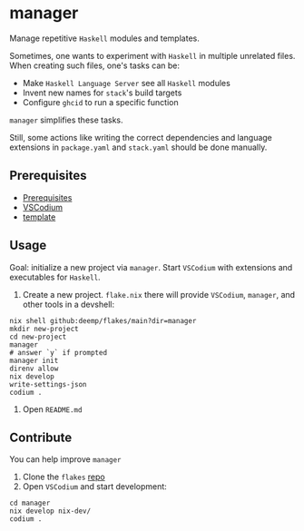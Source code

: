 # manager

Manage repetitive `Haskell` modules and templates.

Sometimes, one wants to experiment with `Haskell` in multiple unrelated files. When creating such files, one's tasks can be:

- Make `Haskell Language Server` see all `Haskell` modules
- Invent new names for `stack`'s build targets
- Configure `ghcid` to run a specific function

`manager` simplifies these tasks.

Still, some actions like writing the correct dependencies and language extensions in `package.yaml` and `stack.yaml` should be done manually.

## Prerequisites

- [Prerequisites](https://github.com/deemp/flakes#prerequisites)
- [VSCodium](https://github.com/deemp/flakes/tree/main/templates/codium/haskell)
- [template](./template/README.md)

## Usage

Goal: initialize a new project via `manager`. Start `VSCodium` with extensions and executables for `Haskell`.

1. Create a new project. `flake.nix` there will provide `VSCodium`, `manager`, and other tools in a devshell:

```console
nix shell github:deemp/flakes/main?dir=manager
mkdir new-project
cd new-project
manager
# answer `y` if prompted
manager init
direnv allow
nix develop
write-settings-json
codium .
```

1. Open `README.md`

## Contribute

You can help improve `manager`

1. Clone the `flakes` [repo](https://github.com/deemp/flakes)
1. Open `VSCodium` and start development:

  ```console
  cd manager
  nix develop nix-dev/
  codium .
  ```
